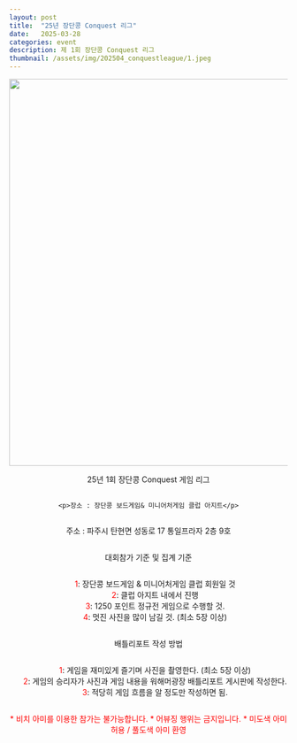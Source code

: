 ```yaml
---
layout: post
title:  "25년 장단콩 Conquest 리그"
date:   2025-03-28
categories: event
description: 제 1회 장단콩 Conquest 리그
thumbnail: /assets/img/202504_conquestleague/1.jpeg
---
```


<div id="contact" style="display: flex; flex-direction: column; align-items: center; text-align: center;">

  
  <img src="{{ '/assets/img/202504_conquestleague/1.jpeg' | relative_url }}" alt="" width="700">
  <p class="intro">25년 1회 장단콩 Conquest 게임 리그</p>
	
	<p>장소 : 장단콩 보드게임& 미니어처게임 클럽 아지트</p>
  <p>주소 : 파주시 탄현면 성동로 17 통일프라자 2층 9호</p>
  <a>  </a>
  <p><a>대회참가 기준 및 집계 기준</a></p>
  <ul>
      <a style="color: red;">1</a>: 장단콩 보드게임 & 미니어처게임 클럽 회원일 것<br>
      <a style="color: red;">2</a>: 클럽 아지트 내에서 진행<br>
      <a style="color: red;">3</a>: 1250 포인트 정규전 게임으로 수행할 것.<br>
      <a style="color: red;">4</a>: 멋진 사진을 많이 남길 것. (최소 5장 이상)<br>
  </ul>

  <p><a>배틀리포트 작성 방법</a></p>

  <ul>
      <a style="color: red;">1</a>: 게임을 재미있게 즐기며 사진을 촬영한다. (최소 5장 이상)<br>
      <a style="color: red;">2</a>: 게임의 승리자가 사진과 게임 내용을 워해머광장 배틀리포트 게시판에 작성한다.<br>
      <a style="color: red;">3</a>: 적당히 게임 흐름을 알 정도만 작성하면 됨.<br>
  </ul>
  <a>  </a>
  <!-- <a href="https://forms.gle/znNf95Tf66fgbsba9" target="_blank">
    <img src="{{ '/assets/img/202501_infinityleague/banner.png' | relative_url }}" alt="" width="500">
  </a> -->
  <a>  </a>


  <a>  </a>
  <a style="color: red;">* 비치 아미를 이용한 참가는 불가능합니다.</a>
  <a style="color: red;">* 어뷰징 행위는 금지입니다.</a>
  <a style="color: red;">* 미도색 아미 허용 / 풀도색 아미 환영</a>
  <a>  </a>
  <a>  </a>
</div>

